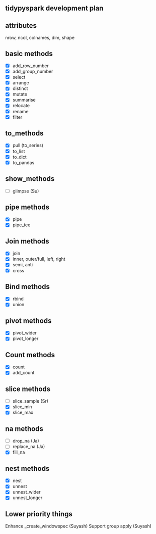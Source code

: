 tidypyspark development plan
----------------------------

attributes
----------
nrow, ncol, colnames, dim, shape

basic methods
--------------
- [x] add_row_number
- [x] add_group_number
- [x] select
- [x] arrange
- [x] distinct
- [x] mutate
- [x] summarise
- [x] relocate
- [x] rename
- [x] filter

to_methods
----------
- [x] pull (to_series)
- [x] to_list
- [x] to_dict
- [x] to_pandas

show_methods
------------
- [ ] glimpse (Su)

pipe methods
------------
- [x] pipe
- [x] pipe_tee 

Join methods
------------
- [x] join
- [x] inner, outer/full, left, right
- [x] semi, anti
- [x] cross

Bind methods
------------
- [x] rbind
- [x] union

pivot methods
-------------
- [x] pivot_wider
- [x] pivot_longer

Count methods
-------------
- [x] count
- [x] add_count

slice methods
-------------
- [ ] slice_sample (Sr)
- [x] slice_min
- [x] slice_max

na methods
------------
- [ ] drop_na (Ja)
- [ ] replace_na (Ja)
- [x] fill_na

nest methods
------------
- [x] nest
- [x] unnest
- [x] unnest_wider
- [x] unnest_longer

Lower priority things
---------------------
Enhance _create_windowspec (Suyash)
Support group apply (Suyash)